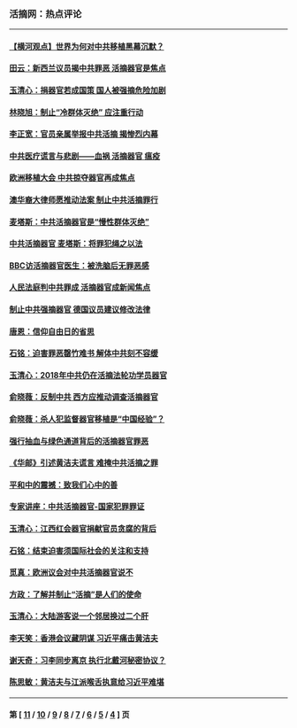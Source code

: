 ### 活摘网：热点评论
---
#### [【横河观点】世界为何对中共移植黑幕沉默？](../../pages/nf5879/n13244249.md?08050430) 
#### [田云：新西兰议员揭中共罪恶 活摘器官是焦点](../../pages/nf5879/n13070629.md?08050430) 
#### [玉清心：捐器官若成国策 国人被强摘危险加剧](../../pages/nf5879/n12802713.md?08050430) 
#### [林晓旭：制止“冷群体灭绝” 应注重行动](../../pages/nf5879/n12779736.md?08050430) 
#### [李正宽：官员亲属举报中共活摘 揭惨烈内幕](../../pages/nf5879/n12684490.md?08050430) 
#### [中共医疗谎言与悲剧——血祸 活摘器官 瘟疫](../../pages/nf5879/n12372103.md?08050430) 
#### [欧洲移植大会 中共掠夺器官再成焦点](../../pages/nf5879/n11538883.md?08050430) 
#### [澳华裔大律师愿推动法案 制止中共活摘罪行](../../pages/nf5879/n11377039.md?08050430) 
#### [麦塔斯：中共活摘器官是“慢性群体灭绝”](../../pages/nf5879/n11350529.md?08050430) 
#### [中共活摘器官 麦塔斯：将罪犯绳之以法](../../pages/nf5879/n11347973.md?08050430) 
#### [BBC访活摘器官医生：被洗脑后无罪恶感](../../pages/nf5879/n11335935.md?08050430) 
#### [人民法庭判中共罪成 活摘器官成新闻焦点](../../pages/nf5879/n11331578.md?08050430) 
#### [制止中共强摘器官 德国议员建议修改法律](../../pages/nf5879/n11249451.md?08050430) 
#### [唐恩：信仰自由日的省思](../../pages/nf5879/n11003525.md?08050430) 
#### [石铭：迫害罪恶罄竹难书  解体中共刻不容缓](../../pages/nf5879/n10942855.md?08050430) 
#### [玉清心：2018年中共仍在活摘法轮功学员器官](../../pages/nf5879/n10914646.md?08050430) 
#### [俞晓薇：反制中共 西方应推动调查活摘器官](../../pages/nf5879/n10794671.md?08050430) 
#### [俞晓薇：杀人犯监督器官移植是“中国经验”？](../../pages/nf5879/n10466427.md?08050430) 
#### [强行抽血与绿色通道背后的活摘器官罪恶](../../pages/nf5879/n10004708.md?08050430) 
#### [《华邮》引述黄洁夫谎言 难掩中共活摘之罪](../../pages/nf5879/n9642309.md?08050430) 
#### [平和中的震撼：致我们心中的善](../../pages/nf5879/n9021123.md?08050430) 
#### [专家讲座：中共活摘器官-国家犯罪罪证](../../pages/nf5879/n8828153.md?08050430) 
#### [玉清心：江西红会器官捐献官员贪腐的背后](../../pages/nf5879/n8522122.md?08050430) 
#### [石铭：结束迫害须国际社会的关注和支持](../../pages/nf5879/n8443497.md?08050430) 
#### [觅真：欧洲议会对中共活摘器官说不](../../pages/nf5879/n8337486.md?08050430) 
#### [方政：了解并制止“活摘”是人们的使命](../../pages/nf5879/n8329214.md?08050430) 
#### [玉清心：大陆游客说一个邻居换过二个肝](../../pages/nf5879/n8291404.md?08050430) 
#### [李天笑：香港会议藏阴谋 习近平痛击黄洁夫](../../pages/nf5879/n8241459.md?08050430) 
#### [谢天奇：习李同步离京 执行北戴河秘密协议？](../../pages/nf5879/n8230418.md?08050430) 
#### [陈思敏：黄洁夫与江派喉舌执意给习近平难堪](../../pages/nf5879/n8222166.md?08050430) 

---
#### 第 [ [11](./11.md?08050430) / [10](./10.md?08050430) / [9](./9.md?08050430) / [8](./8.md?08050430) / [7](./7.md?08050430) / [6](./6.md?08050430) / [5](./5.md?08050430) / [4](./4.md?08050430) ] 页
